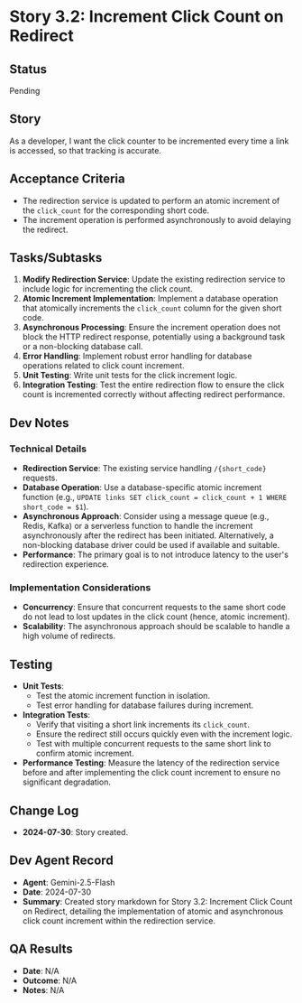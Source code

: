 # Story 3.2: Increment Click Count on Redirect

## Status

Pending

## Story

As a developer, I want the click counter to be incremented every time a link is accessed, so that tracking is accurate.

## Acceptance Criteria

- The redirection service is updated to perform an atomic increment of the `click_count` for the corresponding short code.
- The increment operation is performed asynchronously to avoid delaying the redirect.

## Tasks/Subtasks

1.  **Modify Redirection Service**: Update the existing redirection service to include logic for incrementing the click count.
2.  **Atomic Increment Implementation**: Implement a database operation that atomically increments the `click_count` column for the given short code.
3.  **Asynchronous Processing**: Ensure the increment operation does not block the HTTP redirect response, potentially using a background task or a non-blocking database call.
4.  **Error Handling**: Implement robust error handling for database operations related to click count increment.
5.  **Unit Testing**: Write unit tests for the click increment logic.
6.  **Integration Testing**: Test the entire redirection flow to ensure the click count is incremented correctly without affecting redirect performance.

## Dev Notes

### Technical Details

- **Redirection Service**: The existing service handling `/{short_code}` requests.
- **Database Operation**: Use a database-specific atomic increment function (e.g., `UPDATE links SET click_count = click_count + 1 WHERE short_code = $1`).
- **Asynchronous Approach**: Consider using a message queue (e.g., Redis, Kafka) or a serverless function to handle the increment asynchronously after the redirect has been initiated. Alternatively, a non-blocking database driver could be used if available and suitable.
- **Performance**: The primary goal is to not introduce latency to the user's redirection experience.

### Implementation Considerations

- **Concurrency**: Ensure that concurrent requests to the same short code do not lead to lost updates in the click count (hence, atomic increment).
- **Scalability**: The asynchronous approach should be scalable to handle a high volume of redirects.

## Testing

- **Unit Tests**:
  - Test the atomic increment function in isolation.
  - Test error handling for database failures during increment.
- **Integration Tests**:
  - Verify that visiting a short link increments its `click_count`.
  - Ensure the redirect still occurs quickly even with the increment logic.
  - Test with multiple concurrent requests to the same short link to confirm atomic increment.
- **Performance Testing**: Measure the latency of the redirection service before and after implementing the click count increment to ensure no significant degradation.

## Change Log

- **2024-07-30**: Story created.

## Dev Agent Record

- **Agent**: Gemini-2.5-Flash
- **Date**: 2024-07-30
- **Summary**: Created story markdown for Story 3.2: Increment Click Count on Redirect, detailing the implementation of atomic and asynchronous click count increment within the redirection service.

## QA Results

- **Date**: N/A
- **Outcome**: N/A
- **Notes**: N/A
